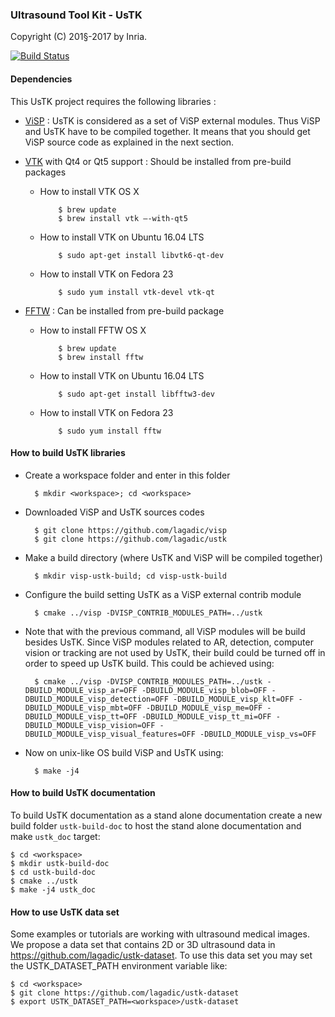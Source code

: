 ### Ultrasound Tool Kit - UsTK

Copyright (C) 201§-2017 by Inria.

[![Build Status](https://travis-ci.org/lagadic/ustk.png)](https://travis-ci.org/lagadic/ustk)

#### Dependencies

This UsTK project requires the following libraries :

- [ViSP](https://visp.inria.fr) : UsTK is considered as a set of ViSP external modules. Thus ViSP and UsTK have to be compiled together. It means that you should get ViSP source code as explained in the next section.

- [VTK](http://www.vtk.org/) with Qt4 or Qt5 support : Should be installed from pre-build packages


  - How to install VTK OS X

			$ brew update
			$ brew install vtk —-with-qt5
		
  - How to install VTK on Ubuntu 16.04 LTS
  
			$ sudo apt-get install libvtk6-qt-dev
			
  - How to install VTK on Fedora 23

			$ sudo yum install vtk-devel vtk-qt
 		 
- [FFTW](http://www.fftw.org/) : Can be installed from pre-build package 


  - How to install FFTW OS X

			$ brew update
			$ brew install fftw
		
  - How to install VTK on Ubuntu 16.04 LTS
  
			$ sudo apt-get install libfftw3-dev
			
  - How to install VTK on Fedora 23

			$ sudo yum install fftw
 		 
#### How to build UsTK libraries

- Create a workspace folder and enter in this folder

		$ mkdir <workspace>; cd <workspace>

- Downloaded ViSP and UsTK sources codes

		$ git clone https://github.com/lagadic/visp
		$ git clone https://github.com/lagadic/ustk
		
- Make a build directory (where UsTK and ViSP will be compiled together)
 		
		$ mkdir visp-ustk-build; cd visp-ustk-build
		
- Configure the build setting UsTK as a ViSP external contrib module

		$ cmake ../visp -DVISP_CONTRIB_MODULES_PATH=../ustk
		
- Note that with the previous command, all ViSP modules will be build besides UsTK. Since ViSP modules related to AR, detection, computer vision or tracking are not used by UsTK, their build could be turned off in order to speed up UsTK build. This could be achieved using:
 
		$ cmake ../visp -DVISP_CONTRIB_MODULES_PATH=../ustk -DBUILD_MODULE_visp_ar=OFF -DBUILD_MODULE_visp_blob=OFF -DBUILD_MODULE_visp_detection=OFF -DBUILD_MODULE_visp_klt=OFF -DBUILD_MODULE_visp_mbt=OFF -DBUILD_MODULE_visp_me=OFF -DBUILD_MODULE_visp_tt=OFF -DBUILD_MODULE_visp_tt_mi=OFF -DBUILD_MODULE_visp_vision=OFF -DBUILD_MODULE_visp_visual_features=OFF -DBUILD_MODULE_visp_vs=OFF   
		
- Now on unix-like OS build ViSP and UsTK using:

		$ make -j4

#### How to build UsTK documentation

To build UsTK documentation as a stand alone documentation create a new build folder `ustk-build-doc` to host the stand alone documentation and make `ustk_doc` target:

	$ cd <workspace>
	$ mkdir ustk-build-doc
	$ cd ustk-build-doc
	$ cmake ../ustk
	$ make -j4 ustk_doc


#### How to use UsTK data set

Some examples or tutorials are working with ultrasound medical images. We propose a data set that contains 2D or 3D ultrasound data in <https://github.com/lagadic/ustk-dataset>. To use this data set you may set the USTK_DATASET_PATH environment variable like:

	$ cd <workspace>
	$ git clone https://github.com/lagadic/ustk-dataset
	$ export USTK_DATASET_PATH=<workspace>/ustk-dataset





